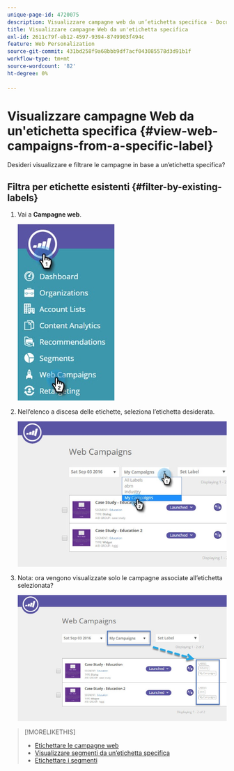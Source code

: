 ```yaml
---
unique-page-id: 4720075
description: Visualizzare campagne web da un’etichetta specifica - Documenti Marketo - Documentazione del prodotto
title: Visualizzare campagne Web da un'etichetta specifica
exl-id: 2611c79f-eb12-4597-9394-8749903f494c
feature: Web Personalization
source-git-commit: 431bd258f9a68bbb9df7acf043085578d3d91b1f
workflow-type: tm+mt
source-wordcount: '82'
ht-degree: 0%

---
```


# Visualizzare campagne Web da un&#39;etichetta specifica {#view-web-campaigns-from-a-specific-label}

Desideri visualizzare e filtrare le campagne in base a un’etichetta specifica?

## Filtra per etichette esistenti {#filter-by-existing-labels}

1. Vai a **Campagne web**.

   ![](assets/web-campaigns-hand-4.jpg)

1. Nell’elenco a discesa delle etichette, seleziona l’etichetta desiderata.

   ![](assets/web-campaigns-my-campaigns-dropdown-1.jpg)

1. Nota: ora vengono visualizzate solo le campagne associate all’etichetta selezionata?

   ![](assets/web-campaigns-label-showing-1.jpg)

>[!MORELIKETHIS]
>
>* [Etichettare le campagne web](/help/marketo/product-docs/web-personalization/working-with-web-campaigns/label-your-web-campaigns.md)
>* [Visualizzare segmenti da un’etichetta specifica](/help/marketo/product-docs/web-personalization/using-web-segments/view-segments-from-a-specific-label.md)
>* [Etichettare i segmenti](/help/marketo/product-docs/web-personalization/using-web-segments/label-your-segment.md)

